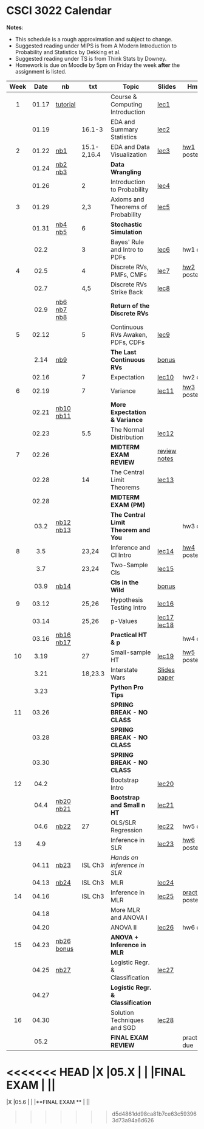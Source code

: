# CSCI 3022 Calendar

**Notes**:
- This schedule is a rough approximation and subject to change.
- Suggested reading under MIPS is from A Modern Introduction to Probability and Statistics by Dekking et al. 
- Suggested reading under TS is from Think Stats by Downey. 
- Homework is due on Moodle by 5pm on Friday the week **after** the assignment is listed. 

|Week| Date | nb      | txt       |        Topic             	             | Slides    | Hmwk  	  | 
|:--:|:----:| --------|-----------|----------------------------------------|--------------|-----------|
|1   |01.17 | [tutorial](https://github.com/dblarremore/csci3022/blob/master/notebooks/NumpyPandasTutorial.ipynb)	    |           |Course & Computing Introduction 		 | [lec1](https://github.com/dblarremore/csci3022/blob/master/slides/lec1.pdf)      |	|
|    |01.19 | 	    |16.1-3  |EDA and Summary Statistics 				 | [lec2](https://github.com/dblarremore/csci3022/blob/master/slides/lec2.pdf)      |	|
|2   |01.22 | [nb1](https://github.com/dblarremore/csci3022/blob/master/notebooks/nb01_pandas_titanic.ipynb)	    |15.1-2,16.4|EDA and Data Visualization 			 | [lec3](https://github.com/dblarremore/csci3022/blob/master/slides/lec3.pdf)      |[hw1](https://github.com/dblarremore/csci3022/tree/master/homework/homework1) posted 		|
|    |01.24 | [nb2](https://github.com/dblarremore/csci3022/blob/master/notebooks/nb02_summarystats_weather.ipynb) [nb3](https://github.com/dblarremore/csci3022/blob/master/notebooks/nb03_graphical_summaries_wrangling.ipynb)	 |           |**Data Wrangling**						 |       |	|
|    |01.26 |	    |2          |Introduction to Probability 			 | [lec4](https://github.com/dblarremore/csci3022/blob/master/slides/lec4.pdf)      |	|
|3   |01.29 |	    |2,3        |Axioms and Theorems of Probability 	 | [lec5](https://github.com/dblarremore/csci3022/blob/master/slides/lec5.pdf)      |	|
|    |01.31 | [nb4](https://github.com/dblarremore/csci3022/blob/master/notebooks/nb04_stochastic_simulation.ipynb) [nb5](https://github.com/dblarremore/csci3022/blob/master/notebooks/nb05_condl_total_prob.ipynb)	    |6          |**Stochastic Simulation**				 |       |	|
|    |02.2  |	    |3          |Bayes' Rule and Intro to PDFs 			 | [lec6](https://github.com/dblarremore/csci3022/blob/master/slides/lec6.pdf)      |hw1 due|
|4   |02.5  |	    |4          |Discrete RVs, PMFs, CMFs 				 | [lec7](https://github.com/dblarremore/csci3022/blob/master/slides/lec7.pdf)      |[hw2](https://github.com/dblarremore/csci3022/tree/master/homework/homework2) posted|
|    |02.7  |	    |4,5        |Discrete RVs Strike Back				 | [lec8](https://github.com/dblarremore/csci3022/blob/master/slides/lec8.pdf)      |	|
|    |02.9  | [nb6](https://github.com/dblarremore/csci3022/blob/master/notebooks/nb06_bayes_LTP.ipynb) [nb7](https://github.com/dblarremore/csci3022/blob/master/notebooks/nb07_discrete_rvs.ipynb) [nb8](https://github.com/dblarremore/csci3022/blob/master/notebooks/nb08_more_discrete_rvs.ipynb)	    |           |**Return of the Discrete RVs**			 |       |	|
|5   |02.12 |	    |5          |Continuous RVs Awaken, PDFs, CDFs		 | [lec9](https://github.com/dblarremore/csci3022/blob/master/slides/lec9.pdf)      |	|
|    |2.14  | [nb9](https://github.com/dblarremore/csci3022/blob/master/notebooks/nb09_continuousRVs.ipynb)	    |           |**The Last Continuous RVs**			 | [bonus](https://github.com/dblarremore/csci3022/blob/master/slides/bonus.pdf)      |	|
|    |02.16 |	    |7          |Expectation 							 | [lec10](https://github.com/dblarremore/csci3022/blob/master/slides/lec10.pdf)      |hw2 due|
|6   |02.19 |	    |7          |Variance								 | [lec11](https://github.com/dblarremore/csci3022/blob/master/slides/lec11.pdf)      |[hw3](https://github.com/dblarremore/csci3022/tree/master/homework/homework3) posted|
|    |02.21 | [nb10](https://github.com/dblarremore/csci3022/blob/master/notebooks/nb10_expectation.ipynb) [nb11](https://github.com/dblarremore/csci3022/blob/master/notebooks/nb11_exp_and_var.ipynb)	    |           |**More Expectation & Variance** 		 |       |	|
|    |02.23 |	    |5.5        |The Normal Distribution 				 | [lec12](https://github.com/dblarremore/csci3022/blob/master/slides/lec12.pdf)      		 |	|
|7   |02.26 |	    |           |**MIDTERM EXAM REVIEW** 				 | [review notes](https://github.com/dblarremore/csci3022/blob/master/slides/midterm_review.pdf)      		 |	|
|    |02.28 |	    |14         |The Central Limit Theorems 			 | [lec13](https://github.com/dblarremore/csci3022/blob/master/slides/lec13.pdf)       |	|
|    |02.28 |	    |           |**MIDTERM EXAM (PM)** 					 |       |	|
|    |03.2  | [nb12](https://github.com/dblarremore/csci3022/blob/master/notebooks/nb12_normal.ipynb) [nb13](https://github.com/dblarremore/csci3022/blob/master/notebooks/nb13_centrallimitthm.ipynb) |           |**The Central Limit Theorem and You**	 |       |hw3 due|
|8   |3.5	|	    |23,24      |Inference and CI Intro					 | [lec14](https://github.com/dblarremore/csci3022/blob/master/slides/lec14.pdf)      |[hw4](https://github.com/dblarremore/csci3022/tree/master/homework/homework4) posted|
|    |3.7	|	    |23,24      |Two-Sample CIs 						 | [lec15](https://github.com/dblarremore/csci3022/blob/master/slides/lec15.pdf)      |	|
|    |03.9  | [nb14](https://github.com/dblarremore/csci3022/blob/master/notebooks/nb14_confidenceintervals.ipynb)	    |           |**CIs in the Wild** 					 | [bonus](https://github.com/dblarremore/csci3022/blob/master/slides/lec15_bonus.pdf)      |	|
|9   |03.12 |	    |25,26      |Hypothesis Testing Intro 				 |  [lec16](https://github.com/dblarremore/csci3022/blob/master/slides/lec16.pdf)     |	|
|    |03.14 | 	    |25,26      |p-Values 								 |  [lec17](https://github.com/dblarremore/csci3022/blob/master/slides/lec17.pdf)  [lec18](https://github.com/dblarremore/csci3022/blob/master/slides/lec18.pdf)   |	|
|    |03.16 | [nb16](https://github.com/dblarremore/csci3022/blob/master/notebooks/nb16_ht.ipynb) [nb17](https://github.com/dblarremore/csci3022/blob/master/notebooks/nb17_pvals.ipynb)	    |           |**Practical HT & p**					 |       |hw4 due|
|10  |3.19  |	    |27         |Small-sample HT 						 | [lec19](https://github.com/dblarremore/csci3022/blob/master/slides/lec19.pdf)      |[hw5](https://github.com/dblarremore/csci3022/tree/master/homework/homework5) posted|
|    |3.21  |	    |18,23.3    | Interstate Wars 						 | [Slides](http://santafe.edu/~aaronc/slides/Clauset_2018_CSCI3022.pdf) [paper](http://advances.sciencemag.org/content/4/2/eaao3580)     |	|
|    |3.23  |	    |           |**Python Pro Tips** 				 |       |	|
|11  |03.26 |	    |           |**SPRING BREAK - NO CLASS**			 |       |	|
|    |03.28 |	    |           |**SPRING BREAK - NO CLASS**			 |       |	|
|    |03.30 |	    |           |**SPRING BREAK - NO CLASS**			 |       |	|
|12  |04.2  |	    |           |Bootstrap Intro						 | [lec20](https://github.com/dblarremore/csci3022/blob/master/slides/lec20.pdf)       |	|
|    |04.4  | [nb20](https://github.com/dblarremore/csci3022/blob/master/notebooks/nb20_small_n_ht.ipynb) [nb21](https://github.com/dblarremore/csci3022/blob/master/notebooks/nb21_bootstrap.ipynb) 	    |          |**Bootstrap and Small n HT**			     | [lec21](https://github.com/dblarremore/csci3022/blob/master/slides/lec21.pdf)      |	|
|    |04.6  | [nb22](https://github.com/dblarremore/csci3022/blob/master/notebooks/nb22_regression.ipynb)	    |27         |OLS/SLR Regression 						 | [lec22](https://github.com/dblarremore/csci3022/blob/master/slides/lec22.pdf)      |hw5 due|
|13  |4.9	| 	    |    		|Inference in SLR						| [lec23](https://github.com/dblarremore/csci3022/blob/master/slides/lec23.pdf)       |[hw6](https://github.com/dblarremore/csci3022/tree/master/homework/homework6) posted|
|    |04.11 | [nb23](https://github.com/dblarremore/csci3022/blob/master/notebooks/nb23_SLRinference.ipynb)	    |ISL Ch3    |*Hands on inference in SLR*			|       |	|
|    |04.13 | [nb24](https://github.com/dblarremore/csci3022/blob/master/notebooks/nb24_MLR.ipynb)    |ISL Ch3    |MLR   						 			| [lec24](https://github.com/dblarremore/csci3022/blob/master/slides/lec24.pdf)      |	|
|14  |04.16 |	    |ISL Ch3    |Inference in MLR						| [lec25](https://github.com/dblarremore/csci3022/blob/master/slides/lec25.pdf)      |[practicum](https://github.com/dblarremore/csci3022/blob/master/practicum/practicum_FirstName_LastName.ipynb) posted|
|    |04.18 |	    |           |More MLR and ANOVA I			|       |	|
|    |04.20 |	    |           |ANOVA II         							| [lec26](https://github.com/dblarremore/csci3022/blob/master/slides/lec26.pdf)      |hw6 due|
|15  |04.23 |	[nb26](https://github.com/dblarremore/csci3022/blob/master/notebooks/nb26_ANOVA.ipynb) [bonus](https://github.com/dblarremore/csci3022/blob/master/notebooks/nbBonus_ANOVA.ipynb)    |           |**ANOVA + Inference in MLR** 							    |       |	|
|    |04.25 | [nb27](https://github.com/dblarremore/csci3022/blob/master/notebooks/nb27_LogisticRegression.ipynb)	    |           |Logistic Regr. & Classification		| [lec27](https://github.com/dblarremore/csci3022/blob/master/slides/lec27.pdf)      |	|
|    |04.27 | 	    |           |**Logistic Regr. & Classification**	|       |	|
|16  |04.30 | 	    |           |Solution Techniques and SGD			| [lec28](https://github.com/dblarremore/csci3022/blob/master/slides/lec28.pdf)      |	|
|    |05.2  |	    |           |**FINAL EXAM REVIEW**					 |       |practicum due|
<<<<<<< HEAD
|X   |05.X  |	    |           |**FINAL EXAM**							 |       ||
=======
|X   |05.6  |	    |           |**FINAL EXAM **							 |       ||
>>>>>>> d5d4861dd98ca81b7ce63c593963d73a94a6d626
